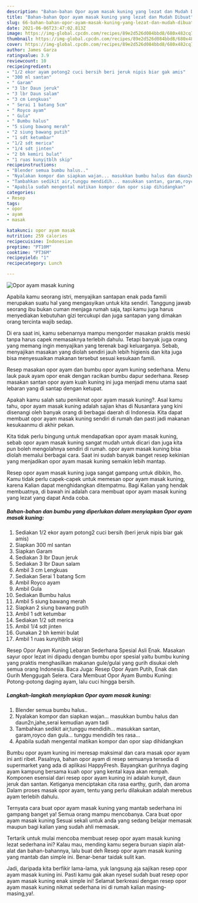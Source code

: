```yaml
---
description: "Bahan-bahan Opor ayam masak kuning yang lezat dan Mudah Dibuat"
title: "Bahan-bahan Opor ayam masak kuning yang lezat dan Mudah Dibuat"
slug: 66-bahan-bahan-opor-ayam-masak-kuning-yang-lezat-dan-mudah-dibuat
date: 2021-06-06T23:47:02.813Z
image: https://img-global.cpcdn.com/recipes/89e2d526d084bbd8/680x482cq70/opor-ayam-masak-kuning-foto-resep-utama.jpg
thumbnail: https://img-global.cpcdn.com/recipes/89e2d526d084bbd8/680x482cq70/opor-ayam-masak-kuning-foto-resep-utama.jpg
cover: https://img-global.cpcdn.com/recipes/89e2d526d084bbd8/680x482cq70/opor-ayam-masak-kuning-foto-resep-utama.jpg
author: James Garza
ratingvalue: 3.9
reviewcount: 10
recipeingredient:
- "1/2 ekor ayam potong2 cuci bersih beri jeruk nipis biar gak amis"
- "300 ml santan"
- " Garam"
- "3 lbr Daun jeruk"
- "3 lbr Daun salam"
- "3 cm Lengkuas"
- " Serai 1 batang 5cm"
- " Royco ayam"
- " Gula"
- " Bumbu halus"
- "5 siung bawang merah"
- "2 siung bawang putih"
- "1 sdt ketumbar"
- "1/2 sdt merica"
- "1/4 sdt jinten"
- "2 bh kemiri bulat"
- "1 ruas kunyitblh skip"
recipeinstructions:
- "Blender semua bumbu halus.."
- "Nyalakan kompor dan siapkan wajan... masukkan bumbu halus dan daun2n,jahe,serai kemudian ayam tadi"
- "Tambahkan sedikit air,tunggu mendidih... masukkan santan, garam,royco dan gula... tunggu mendidih tes rasa..."
- "Apabila sudah mengental matikan kompor dan opor siap dihidangkan"
categories:
- Resep
tags:
- opor
- ayam
- masak

katakunci: opor ayam masak 
nutrition: 259 calories
recipecuisine: Indonesian
preptime: "PT10M"
cooktime: "PT36M"
recipeyield: "1"
recipecategory: Lunch

---
```



![Opor ayam masak kuning](https://img-global.cpcdn.com/recipes/89e2d526d084bbd8/680x482cq70/opor-ayam-masak-kuning-foto-resep-utama.jpg)

Apabila kamu seorang istri, menyajikan santapan enak pada famili merupakan suatu hal yang mengasyikan untuk kita sendiri. Tanggung jawab seorang ibu bukan cuman menjaga rumah saja, tapi kamu juga harus menyediakan kebutuhan gizi tercukupi dan juga santapan yang dimakan orang tercinta wajib sedap.

Di era  saat ini, kamu sebenarnya mampu mengorder masakan praktis meski tanpa harus capek memasaknya terlebih dahulu. Tetapi banyak juga orang yang memang ingin menyajikan yang terenak bagi keluarganya. Sebab, menyajikan masakan yang diolah sendiri jauh lebih higienis dan kita juga bisa menyesuaikan makanan tersebut sesuai kesukaan famili. 

Resep masakan opor ayam dan bumbu opor ayam kuning sederhana. Menu lauk pauk ayam opor enak dengan racikan bumbu dapur sederhana. Resep masakan santan opor ayam kuah kuning ini juga menjadi menu utama saat lebaran yang di santap dengan ketupat.

Apakah kamu salah satu penikmat opor ayam masak kuning?. Asal kamu tahu, opor ayam masak kuning adalah sajian khas di Nusantara yang kini disenangi oleh banyak orang di berbagai daerah di Indonesia. Kita dapat membuat opor ayam masak kuning sendiri di rumah dan pasti jadi makanan kesukaanmu di akhir pekan.

Kita tidak perlu bingung untuk mendapatkan opor ayam masak kuning, sebab opor ayam masak kuning sangat mudah untuk dicari dan juga kita pun boleh mengolahnya sendiri di rumah. opor ayam masak kuning bisa diolah memalui berbagai cara. Saat ini sudah banyak banget resep kekinian yang menjadikan opor ayam masak kuning semakin lebih mantap.

Resep opor ayam masak kuning juga sangat gampang untuk dibikin, lho. Kamu tidak perlu capek-capek untuk memesan opor ayam masak kuning, karena Kalian dapat menghidangkan ditempatmu. Bagi Kalian yang hendak membuatnya, di bawah ini adalah cara membuat opor ayam masak kuning yang lezat yang dapat Anda coba.

<!--inarticleads1-->

##### Bahan-bahan dan bumbu yang diperlukan dalam menyiapkan Opor ayam masak kuning:

1. Sediakan 1/2 ekor ayam potong2 cuci bersih (beri jeruk nipis biar gak amis)
1. Siapkan 300 ml santan
1. Siapkan  Garam
1. Sediakan 3 lbr Daun jeruk
1. Sediakan 3 lbr Daun salam
1. Ambil 3 cm Lengkuas
1. Sediakan  Serai 1 batang 5cm
1. Ambil  Royco ayam
1. Ambil  Gula
1. Sediakan  Bumbu halus
1. Ambil 5 siung bawang merah
1. Siapkan 2 siung bawang putih
1. Ambil 1 sdt ketumbar
1. Sediakan 1/2 sdt merica
1. Ambil 1/4 sdt jinten
1. Gunakan 2 bh kemiri bulat
1. Ambil 1 ruas kunyit(blh skip)


Resep Opor Ayam Kuning Lebaran Sederhana Spesial Asli Enak. Masakan sayur opor lezat ini dipadu dengan bumbu opor spesial yaitu bumbu kuning yang praktis menghasilkan makanan gule/gulai yang gurih disukai oleh semua orang Indonesia. Baca Juga: Resep Opor Ayam Putih, Enak dan Gurih Menggugah Selera. Cara Membuat Opor Ayam Bumbu Kuning: Potong-potong daging ayam, lalu cuci hingga bersih. 

<!--inarticleads2-->

##### Langkah-langkah menyiapkan Opor ayam masak kuning:

1. Blender semua bumbu halus..
1. Nyalakan kompor dan siapkan wajan... masukkan bumbu halus dan daun2n,jahe,serai kemudian ayam tadi
1. Tambahkan sedikit air,tunggu mendidih... masukkan santan, garam,royco dan gula... tunggu mendidih tes rasa...
1. Apabila sudah mengental matikan kompor dan opor siap dihidangkan


Bumbu opor ayam kuning ini meresap maksimal dan cara masak opor ayam ini anti ribet. Pasalnya, bahan opor ayam di resep semuanya tersedia di supermarket yang ada di aplikasi HappyFresh. Bayangkan gurihnya daging ayam kampung bersama kuah opor yang kental kaya akan rempah. Komponen esensial dari resep opor ayam kuning ini adalah kunyit, daun jeruk dan santan. Ketiganya menciptakan cita rasa earthy, gurih, dan aroma Dalam proses masak opor ayam, tentu yang perlu dilakukan adalah merebus ayam terlebih dahulu. 

Ternyata cara buat opor ayam masak kuning yang mantab sederhana ini gampang banget ya! Semua orang mampu mencobanya. Cara buat opor ayam masak kuning Sesuai sekali untuk anda yang sedang belajar memasak maupun bagi kalian yang sudah ahli memasak.

Tertarik untuk mulai mencoba membuat resep opor ayam masak kuning lezat sederhana ini? Kalau mau, mending kamu segera buruan siapin alat-alat dan bahan-bahannya, lalu buat deh Resep opor ayam masak kuning yang mantab dan simple ini. Benar-benar taidak sulit kan. 

Jadi, daripada kita berfikir lama-lama, yuk langsung aja sajikan resep opor ayam masak kuning ini. Pasti kamu gak akan nyesel sudah buat resep opor ayam masak kuning enak simple ini! Selamat berkreasi dengan resep opor ayam masak kuning nikmat sederhana ini di rumah kalian masing-masing,ya!.


